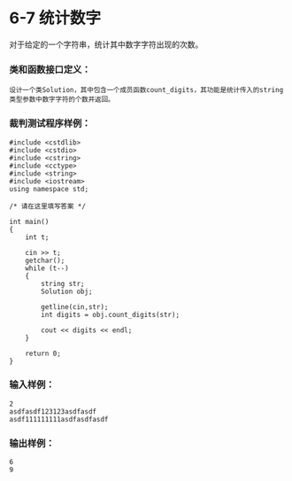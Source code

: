 # 6-7 统计数字
对于给定的一个字符串，统计其中数字字符出现的次数。

### 类和函数接口定义：

    
    
    设计一个类Solution，其中包含一个成员函数count_digits，其功能是统计传入的string类型参数中数字字符的个数并返回。
    

### 裁判测试程序样例：

    
    
    #include <cstdlib>
    #include <cstdio>
    #include <cstring>
    #include <cctype>
    #include <string>
    #include <iostream>
    using namespace std;
    
    /* 请在这里填写答案 */
    
    int main()
    {
        int t;
    
        cin >> t;
        getchar();
        while (t--)
        {
            string str;
            Solution obj;
    
            getline(cin,str);
            int digits = obj.count_digits(str);
    
            cout << digits << endl;
        }
    
        return 0;
    }
    
    
    

### 输入样例：

    
    
    2
    asdfasdf123123asdfasdf
    asdf111111111asdfasdfasdf
    

### 输出样例：

    
    
    6
    9
    

